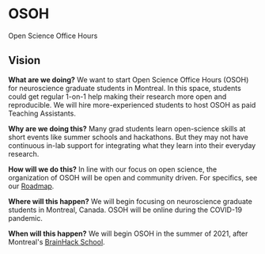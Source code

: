 # OSOH
Open Science Office Hours


## Vision
**What are we doing?** We want to start Open Science Office Hours (OSOH) for neuroscience graduate students in Montreal. In this space, students could get regular 1-on-1 help making their research more open and reproducible. We will hire more-experienced students to host OSOH as paid Teaching Assistants. 

**Why are we doing this?** Many grad students learn open-science skills at short events like summer schools and hackathons. But they may not have continuous in-lab support for integrating what they learn into their everyday research.

**How will we do this?** In line with our focus on open science, the organization of OSOH will be  open and community driven. For specifics, see our [Roadmap](https://github.com/koudyk/OSOH/blob/master/ROADMAP.md).

**Where will this happen?** We will begin focusing on neuroscience graduate students in Montreal, Canada. OSOH will be online during the COVID-19 pandemic. 

**When will this happen?** We will begin OSOH in the summer of 2021, after Montreal's  [BrainHack School](https://school.brainhackmtl.org/).
